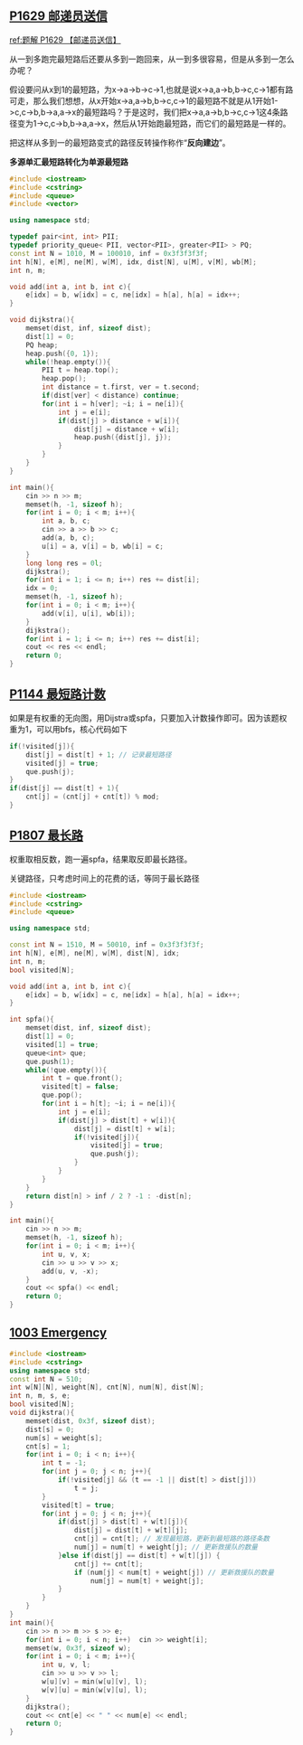 ## [P1629 邮递员送信](https://www.luogu.com.cn/problem/P1629)

[ref:题解 P1629 【邮递员送信】](https://www.luogu.com.cn/blog/crrw/solution-p1629)

从一到多跑完最短路后还要从多到一跑回来，从一到多很容易，但是从多到一怎么办呢？

假设要问从x到1的最短路，为x->a->b->c->1,也就是说x->a,a->b,b->c,c->1都有路可走，那么我们想想，从x开始x->a,a->b,b->c,c->1的最短路不就是从1开始1->c,c->b,b->a,a->x的最短路吗？于是这时，我们把x->a,a->b,b->c,c->1这4条路径变为1->c,c->b,b->a,a->x，然后从1开始跑最短路，而它们的最短路是一样的。

把这样从多到一的最短路变式的路径反转操作称作“**反向建边**”。

**多源单汇最短路转化为单源最短路**

```c++
#include <iostream>
#include <cstring>
#include <queue>
#include <vector>

using namespace std;

typedef pair<int, int> PII;
typedef priority_queue< PII, vector<PII>, greater<PII> > PQ;
const int N = 1010, M = 100010, inf = 0x3f3f3f3f;
int h[N], e[M], ne[M], w[M], idx, dist[N], u[M], v[M], wb[M];
int n, m;

void add(int a, int b, int c){
    e[idx] = b, w[idx] = c, ne[idx] = h[a], h[a] = idx++;
}

void dijkstra(){
    memset(dist, inf, sizeof dist);
    dist[1] = 0;
    PQ heap;
    heap.push({0, 1});
    while(!heap.empty()){
        PII t = heap.top();
        heap.pop();
        int distance = t.first, ver = t.second;
        if(dist[ver] < distance) continue;
        for(int i = h[ver]; ~i; i = ne[i]){
            int j = e[i];
            if(dist[j] > distance + w[i]){
                dist[j] = distance + w[i];
                heap.push({dist[j], j});
            }
        }
    }
}

int main(){
    cin >> n >> m;
    memset(h, -1, sizeof h);
    for(int i = 0; i < m; i++){
        int a, b, c;
        cin >> a >> b >> c;
        add(a, b, c);
        u[i] = a, v[i] = b, wb[i] = c;
    }
    long long res = 0l;
    dijkstra();
    for(int i = 1; i <= n; i++) res += dist[i];
    idx = 0;
    memset(h, -1, sizeof h);
    for(int i = 0; i < m; i++){
        add(v[i], u[i], wb[i]);
    }
    dijkstra();
    for(int i = 1; i <= n; i++) res += dist[i];
    cout << res << endl;
    return 0;
}
```



## [P1144 最短路计数](https://www.luogu.com.cn/problem/P1144)

如果是有权重的无向图，用Dijstra或spfa，只要加入计数操作即可。因为该题权重为1，可以用bfs，核心代码如下

```c++
if(!visited[j]){
    dist[j] = dist[t] + 1; // 记录最短路径
    visited[j] = true;
    que.push(j);
}
if(dist[j] == dist[t] + 1){
    cnt[j] = (cnt[j] + cnt[t]) % mod;
}
```



## [P1807 最长路](https://www.luogu.com.cn/problem/P1807)

权重取相反数，跑一遍spfa，结果取反即最长路径。

关键路径，只考虑时间上的花费的话，等同于最长路径

```c++
#include <iostream>
#include <cstring>
#include <queue>

using namespace std;

const int N = 1510, M = 50010, inf = 0x3f3f3f3f;
int h[N], e[M], ne[M], w[M], dist[N], idx;
int n, m;
bool visited[N];

void add(int a, int b, int c){
    e[idx] = b, w[idx] = c, ne[idx] = h[a], h[a] = idx++;
}

int spfa(){
    memset(dist, inf, sizeof dist);
    dist[1] = 0;
    visited[1] = true;
    queue<int> que;
    que.push(1);
    while(!que.empty()){
        int t = que.front();
        visited[t] = false;
        que.pop();
        for(int i = h[t]; ~i; i = ne[i]){
            int j = e[i];
            if(dist[j] > dist[t] + w[i]){
                dist[j] = dist[t] + w[i];
                if(!visited[j]){
                    visited[j] = true;
                    que.push(j);
                }
            }
        }
    }
    return dist[n] > inf / 2 ? -1 : -dist[n];
}

int main(){
    cin >> n >> m;
    memset(h, -1, sizeof h);
    for(int i = 0; i < m; i++){
        int u, v, x;
        cin >> u >> v >> x;
        add(u, v, -x);
    }
    cout << spfa() << endl;
    return 0;
}
```



## [1003 Emergency](https://pintia.cn/problem-sets/994805342720868352/problems/994805523835109376)

```c++
#include <iostream>
#include <cstring>
using namespace std;
const int N = 510;
int w[N][N], weight[N], cnt[N], num[N], dist[N];
int n, m, s, e;
bool visited[N];
void dijkstra(){
    memset(dist, 0x3f, sizeof dist);
    dist[s] = 0;
    num[s] = weight[s];
    cnt[s] = 1;
    for(int i = 0; i < n; i++){
        int t = -1;
        for(int j = 0; j < n; j++){
            if(!visited[j] && (t == -1 || dist[t] > dist[j]))
                t = j;
        }
        visited[t] = true;
        for(int j = 0; j < n; j++){
            if(dist[j] > dist[t] + w[t][j]){
                dist[j] = dist[t] + w[t][j];
                cnt[j] = cnt[t]; // 发现最短路，更新到最短路的路径条数
                num[j] = num[t] + weight[j]; // 更新救援队的数量
            }else if(dist[j] == dist[t] + w[t][j]) {
                cnt[j] += cnt[t];
                if (num[j] < num[t] + weight[j]) // 更新救援队的数量
                    num[j] = num[t] + weight[j];
            }
        }
    }
}
int main(){
    cin >> n >> m >> s >> e;
    for(int i = 0; i < n; i++)  cin >> weight[i];
    memset(w, 0x3f, sizeof w);
    for(int i = 0; i < m; i++){
        int u, v, l;
        cin >> u >> v >> l;
        w[u][v] = min(w[u][v], l);
        w[v][u] = min(w[v][u], l);
    }
    dijkstra();
    cout << cnt[e] << " " << num[e] << endl;
    return 0;
}
```

